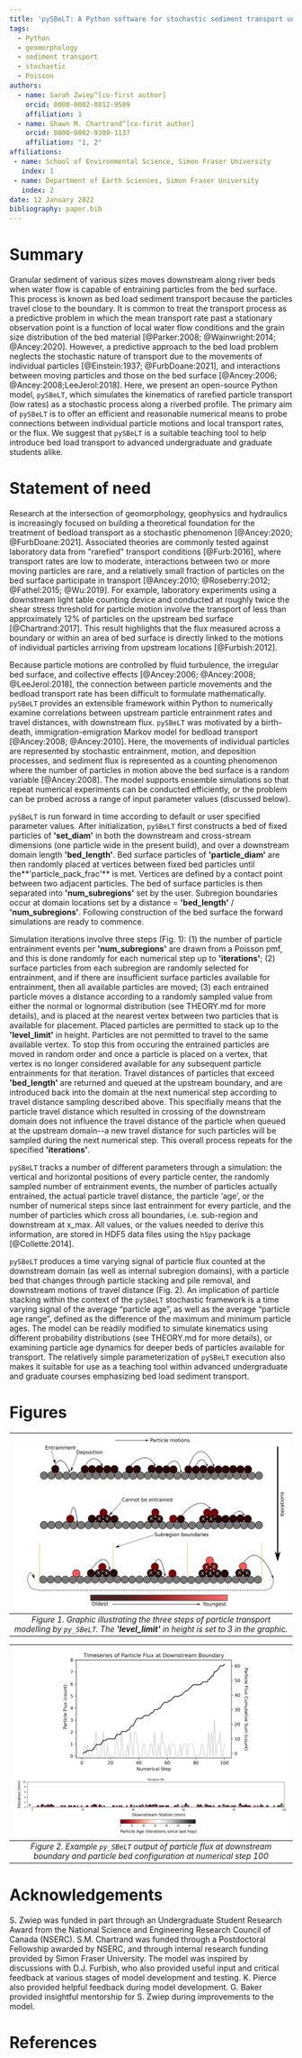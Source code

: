 ```yaml
---
title: 'pySBeLT: A Python software for stochastic sediment transport under rarefied conditions'
tags:
  - Python
  - geomorphology
  - sediment transport
  - stochastic
  - Poisson
authors:
  - name: Sarah Zwiep^[co-first author] 
    orcid: 0000-0002-0812-9509
    affiliation: 1
  - name: Shawn M. Chartrand^[co-first author] 
    orcid: 0000-0002-9309-1137
    affiliation: "1, 2"
affiliations:
 - name: School of Environmental Science, Simon Fraser University
   index: 1
 - name: Department of Earth Sciences, Simon Fraser University
   index: 2
date: 12 January 2022
bibliography: paper.bib
---
```


# Summary

Granular sediment of various sizes moves downstream along river beds when water flow is capable of entraining particles from 
the bed surface. This process is known as bed load sediment transport because the particles travel close to the boundary. 
It is common to treat the transport process as a predictive problem in which the mean transport rate past a stationary 
observation point is a function of local water flow conditions and the grain size distribution of the bed material 
[@Parker:2008; @Wainwright:2014; @Ancey:2020]. However, a predictive approach to the bed load problem neglects the stochastic 
nature of transport due to the movements of individual particles [@Einstein:1937; @FurbDoane:2021], and interactions between
moving particles and those on the bed surface [@Ancey:2006; @Ancey:2008;LeeJerol:2018]. Here, we present an open-source Python model,
`pySBeLT`, which simulates the kinematics of rarefied particle transport (low rates) as a stochastic process along a riverbed profile.
The primary aim of `pySBeLT` is to offer an efficient and reasonable numerical means to probe connections between individual
particle motions and local transport rates, or the flux. We suggest that `pySBeLT` is a suitable teaching tool to help introduce 
bed load transport to advanced undergraduate and graduate students alike.

# Statement of need

Research at the intersection of geomorphology, geophysics and hydraulics is increasingly focused on building 
a theoretical foundation for the treatment of bedload transport as a stochastic phenomenon [@Ancey:2020; 
@FurbDoane:2021]. Associated theories are commonly tested against laboratory data from "rarefied" transport 
conditions [@Furb:2016], where transport rates are low to moderate, interactions between two or more 
moving particles are rare, and a relatively small fraction of particles on the bed surface participate in transport 
[@Ancey:2010; @Roseberry:2012; @Fathel:2015; @Wu:2019]. For example, laboratory experiments 
using a downstream light table counting device and conducted at roughly twice the shear stress threshold for particle motion involve 
the transport of less than approximately 12% of particles on the upstream bed surface [@Chartrand:2017]. This result 
highlights that the flux measured across a boundary or within an area of bed surface is directly linked to the motions 
of individual particles arriving from upstream locations [@Furbish:2012]. 

Because particle motions are controlled by fluid turbulence, the irregular bed surface, and collective effects 
[@Ancey:2006; @Ancey:2008; @LeeJerol:2018], the connection between particle movements and the bedload 
transport rate has been difficult to formulate mathematically. `pySBeLT` provides an extensible framework within 
Python to numerically examine correlations between upstream particle entrainment rates and travel distances, with downstream 
flux. `pySBeLT` was motivated by a birth-death, immigration-emigration Markov model for bedload transport [@Ancey:2008; @Ancey:2010]. 
Here, the movements of individual particles are represented by stochastic entrainment, motion, and deposition processes, and sediment 
flux is represented as a counting phenomenon where the number of particles in motion above the bed surface is a random 
variable [@Ancey:2008]. The model supports ensemble simulations so that repeat numerical experiments can be conducted efficiently,
or the problem can be probed across a range of input parameter values (discussed below).

`pySBeLT` is run forward in time according to default or user specified parameter values. After initialization, `pySBeLT` first constructs
a bed of fixed particles of **'set_diam'** in both the downstream and cross-stream dimensions (one particle wide in the present build), 
and over a downstream domain length **'bed_length'**. Bed surface particles of **'particle_diam'** are then randomly placed at vertices 
between fixed bed particles until the**'particle_pack_frac'** is met. Vertices are defined by a contact point between two adjacent particles. 
The bed of surface particles is then separated into **'num_subregions'** set by the user. Subregion boundaries occur at domain 
locations set by a distance = **'bed_length'** / **'num_subregions'**. Following construction of the bed surface the forward simulations are
ready to commence. 

Simulation iterations involve three steps (Fig. 1): (1) the number of particle entrainment events per **'num_subregions'** are drawn from a Poisson pmf, 
and this is done randomly for each numerical step up to **'iterations'**; (2) surface particles from each subregion are randomly selected 
for entrainment, and if there are insufficient surface particles available for entrainment, then all available particles are moved; (3) each 
entrained particle moves a distance according to a randomly sampled value from either the normal or lognormal distribution (see THEORY.md for more 
details), and is placed at the nearest vertex between two particles that is available for placement. Placed particles are permitted to stack up to the
**'level_limit'** in height. Particles are not permitted to travel to the same available vertex. To stop this from occuring the entrained particles are
moved in random order and once a particle is placed on a vertex, that vertex is no longer considered available for any subsequent particle entrainments
for that iteration. Travel distances of particles that exceed **'bed_length'** are returned and queued at the upstream boundary, and are introduced back
into the domain at the next numerical step according to travel distance sampling described above. This specifially means that the particle travel
distance which resulted in crossing of the downstream domain does not influence the travel distance of the particle when queued at the upstream
domain--a new travel distance for such particles will be sampled during the next numerical step. This overall process repeats for the specified
**'iterations'**.

`pySBeLT` tracks a number of different parameters through a simulation: the vertical and horizontal positions of every particle center, 
the randomly sampled number of entrainment events, the number of particles actually entrained, the actual particle travel distance, 
the particle ‘age’, or the number of numerical steps since last entrainment for every particle, and the number of particles which cross all boundaries,
i.e. sub-region and downstream at x_max. All values, or the values needed to derive this information, are stored in HDF5 data files using the `h5py` 
package [@Collette:2014]. 

`pySBeLT` produces a time varying signal of particle flux counted at the downstream domain (as well as internal subregion domains), with a particle 
bed that changes through particle stacking and pile removal, and downstream motions of travel distance (Fig. 2). An implication of particle 
stacking within the context of the `pySBeLT` stochastic framework is a time varying signal of the average “particle age”, as well as the 
average “particle age range”, defined as the difference of the maximum and minimum particle ages. The model can be readily modified to simulate 
kinematics using different probability distributions (see THEORY.md for more details), or examining particle age dynamics for deeper beds of particles
available for transport. The relatively simple parameterization of `pySBeLT` execution also makes it suitable for use as a teaching tool within advanced
undergraduate and graduate courses emphasizing bed load sediment transport.

# Figures

|![Image](../paper/figures/Figure1.png)
|:--:| 
| *Figure 1. Graphic illustrating the three steps of particle transport modelling by `py_SBeLT`. The **'level_limit'** in height is set to 3 in the graphic.* |

|![Image](../paper/figures/Figure2.png)
|:--:| 
| *Figure 2. Example `py_SBeLT` output of particle flux at downstream boundary and particle bed configuration at numerical step 100* |

# Acknowledgements

S. Zwiep was funded in part through an Undergraduate Student Research Award from the 
National Science and Engineering Research Council of Canada (NSERC). S.M. Chartrand was 
funded through a Postdoctoral Fellowship awarded by NSERC, and through internal research 
funding provided by Simon Fraser University. The model was inspired by discussions with 
D.J. Furbish, who also provided useful input and critical feedback at various stages 
of model development and testing. K. Pierce also provided helpful feedback during model 
development. G. Baker provided insightful mentorship for S. Zwiep during improvements to the model.

# References
